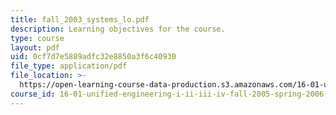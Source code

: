 ```yaml
---
title: fall_2003_systems_lo.pdf
description: Learning objectives for the course.
type: course
layout: pdf
uid: 0cf7d7e5889adfc32e8850a3f6c40930
file_type: application/pdf
file_location: >-
  https://open-learning-course-data-production.s3.amazonaws.com/16-01-unified-engineering-i-ii-iii-iv-fall-2005-spring-2006/0cf7d7e5889adfc32e8850a3f6c40930_fall_2003_systems_lo.pdf
course_id: 16-01-unified-engineering-i-ii-iii-iv-fall-2005-spring-2006
---
```

